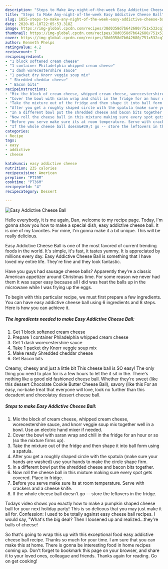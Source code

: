 ```yaml
---
description: "Steps to Make Any-night-of-the-week Easy Addictive Cheese Ball"
title: "Steps to Make Any-night-of-the-week Easy Addictive Cheese Ball"
slug: 1855-steps-to-make-any-night-of-the-week-easy-addictive-cheese-ball
date: 2020-05-10T22:05:53.318Z
image: https://img-global.cpcdn.com/recipes/38d0358d7b642680/751x532cq70/easy-addictive-cheese-ball-recipe-main-photo.jpg
thumbnail: https://img-global.cpcdn.com/recipes/38d0358d7b642680/751x532cq70/easy-addictive-cheese-ball-recipe-main-photo.jpg
cover: https://img-global.cpcdn.com/recipes/38d0358d7b642680/751x532cq70/easy-addictive-cheese-ball-recipe-main-photo.jpg
author: Kenneth Phelps
ratingvalue: 4.2
reviewcount: 7
recipeingredient:
- "1 block softened cream cheese"
- "1 container Philadelphia whipped cream cheese"
- "1 dash worecestershire sauce"
- "1 packet dry Knorr veggie soup mix"
- " Shredded cheddar cheese"
- " Bacon bits"
recipeinstructions:
- "Mix the block of cream cheese, whipped cream cheese, worecestershire sauce, and knorr veggie soup mix together well in a bowl. Use an electric hand mixer if needed."
- "Cover the bowl with saran wrap and chill in the fridge for an hour or so (so the mixture firms up)."
- "Take the mixture out of the fridge and then shape it into ball form using a spatula."
- "After you get a roughly shaped circle with the spatula (make sure your hands are washed) use your hands to make the circle shape firm."
- "In a different bowl put the shredded cheese and bacon bits together."
- "Now roll the cheese ball in this mixture making sure every spot gets covered. Place in fridge."
- "Before you serve make sure its at room temperature. Serve with crackers and a cheese knife."
- "If the whole cheese ball doesn&#39;t go -- store the leftovers in the fridge."
categories:
- Recipe
tags:
- easy
- addictive
- cheese

katakunci: easy addictive cheese 
nutrition: 235 calories
recipecuisine: American
preptime: "PT19M"
cooktime: "PT36M"
recipeyield: "4"
recipecategory: Dessert

---
```



![Easy Addictive Cheese Ball](https://img-global.cpcdn.com/recipes/38d0358d7b642680/751x532cq70/easy-addictive-cheese-ball-recipe-main-photo.jpg)

Hello everybody, it is me again, Dan, welcome to my recipe page. Today, I'm gonna show you how to make a special dish, easy addictive cheese ball. It is one of my favorites. For mine, I'm gonna make it a bit unique. This will be really delicious.

Easy Addictive Cheese Ball is one of the most favored of current trending foods in the world. It's simple, it's fast, it tastes yummy. It is appreciated by millions every day. Easy Addictive Cheese Ball is something that I have loved my entire life. They're fine and they look fantastic.

Have you guys had sausage cheese balls? Apparently they&#39;re a classic American appetizer around Christmas time. For some reason we never had them It was super easy because all I did was heat the balls up in the microwave while I was frying up the eggs.


To begin with this particular recipe, we must first prepare a few ingredients. You can have easy addictive cheese ball using 6 ingredients and 8 steps. Here is how you can achieve it.

<!--inarticleads1-->

##### The ingredients needed to make Easy Addictive Cheese Ball:

1. Get 1 block softened cream cheese
1. Prepare 1 container Philadelphia whipped cream cheese
1. Get 1 dash worecestershire sauce
1. Take 1 packet dry Knorr veggie soup mix
1. Make ready  Shredded cheddar cheese
1. Get  Bacon bits


Creamy, cheesy and just a little bit This cheese ball is SO easy! The only thing you need to plan for is a few hours to let the it sit in the. There&#39;s nothing like a good old fashioned cheese ball. Whether they&#39;re sweet (like this dessert Chocolate Cookie Butter Cheese Ball), savory (like this For an easy, no-bake treat that everyone will love, look no further than this decadent and chocolatey dessert cheese ball. 

<!--inarticleads2-->

##### Steps to make Easy Addictive Cheese Ball:

1. Mix the block of cream cheese, whipped cream cheese, worecestershire sauce, and knorr veggie soup mix together well in a bowl. Use an electric hand mixer if needed.
1. Cover the bowl with saran wrap and chill in the fridge for an hour or so (so the mixture firms up).
1. Take the mixture out of the fridge and then shape it into ball form using a spatula.
1. After you get a roughly shaped circle with the spatula (make sure your hands are washed) use your hands to make the circle shape firm.
1. In a different bowl put the shredded cheese and bacon bits together.
1. Now roll the cheese ball in this mixture making sure every spot gets covered. Place in fridge.
1. Before you serve make sure its at room temperature. Serve with crackers and a cheese knife.
1. If the whole cheese ball doesn&#39;t go -- store the leftovers in the fridge.


Todays video shows you exactly how to make a pumpkin shaped cheese ball for your next holiday party! This is so delicous that you may just make it all for. Confession: I used to be totally against easy cheese ball recipes. I would say, &#34;What&#39;s the big deal? Then I loosened up and realized…they&#39;re balls of cheese! 

So that's going to wrap this up with this exceptional food easy addictive cheese ball recipe. Thanks so much for your time. I am sure that you can make this at home. There is gonna be interesting food in home recipes coming up. Don't forget to bookmark this page on your browser, and share it to your loved ones, colleague and friends. Thanks again for reading. Go on get cooking!
